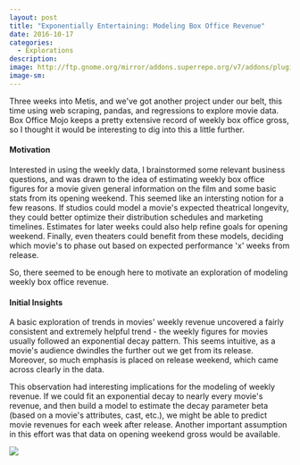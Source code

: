 ```yaml
---
layout: post
title: "Exponentially Entertaining: Modeling Box Office Revenue"
date: 2016-10-17
categories: 
  - Explorations
description: 
image: http://ftp.gnome.org/mirror/addons.superrepo.org/v7/addons/plugin.video.mdfm/fanart.jpg
image-sm:
---
```

Three weeks into Metis, and we've got another project under our belt, this time using web scraping, pandas, and regressions to explore movie data.  Box Office Mojo keeps a pretty extensive record of weekly box office gross, so I thought it would be interesting to dig into this a little further.

#### Motivation

Interested in using the weekly data, I brainstormed some relevant business questions, and was drawn to the idea of estimating weekly box office figures for a movie given general information on the film and some basic stats from its opening weekend.  This seemed like an intersting notion for a few reasons.  If studios could model a movie's expected theatrical longevity, they could better optimize their distribution schedules and marketing timelines.  Estimates for later weeks could also help refine goals for opening weekend.  Finally, even theaters could benefit from these models, deciding which movie's to phase out based on expected performance 'x' weeks from release.  

So, there seemed to be enough here to motivate an exploration of modeling weekly box office revenue.

#### Initial Insights

A basic exploration of trends in movies' weekly revenue uncovered a fairly consistent and extremely helpful trend - the weekly figures for movies usually followed an exponential decay pattern.  This seems intuitive, as a movie's audience dwindles the further out we get from its release.  Moreover, so much emphasis is placed on release weekend, which came across clearly in the data.  

This observation had interesting implications for the modeling of weekly revenue.  If we could fit an exponential decay to nearly every movie's revenue, and then build a model to estimate the decay parameter beta (based on a movie's attributes, cast, etc.), we might be able to predict movie revenues for each week after release.  Another important assumption in this effort was that data on opening weekend gross would be available.  

![]({{http://g.recordit.co/u9srgyhPb5.gif}})

